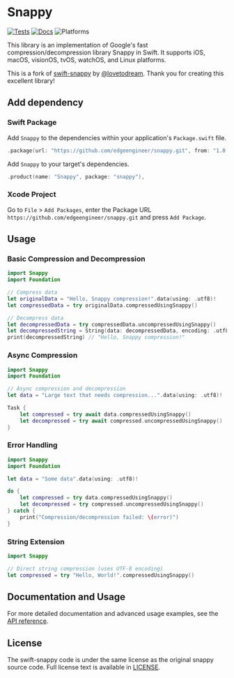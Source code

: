 # Snappy

[![Tests](https://github.com/edgeengineer/snappy/actions/workflows/tests.yml/badge.svg)](https://github.com/edgeengineer/snappy/actions/workflows/tests.yml)
[![Docs](https://github.com/edgeengineer/snappy/actions/workflows/deploy_docs.yml/badge.svg)](https://github.com/edgeengineer/snappy/actions/workflows/deploy_docs.yml)
![Platforms](https://img.shields.io/badge/platforms-iOS%20%7C%20macOS%20%7C%20visionOS%20%7C%20tvOS%20%7C%20watchOS%20%7C%20Linux-333333.svg)

This library is an implementation of Google's fast compression/decompression library Snappy in Swift. It supports iOS, macOS, visionOS, tvOS, watchOS, and Linux platforms.

This is a fork of [swift-snappy](https://github.com/lovetodream/swift-snappy) by [@lovetodream](https://github.com/lovetodream). Thank you for creating this excellent library!

## Add dependency

### Swift Package

Add `Snappy` to the dependencies within your application's `Package.swift` file.

```swift
.package(url: "https://github.com/edgeengineer/snappy.git", from: "1.0.0"),
```

Add `Snappy` to your target's dependencies.

```swift
.product(name: "Snappy", package: "snappy"),
``` 

### Xcode Project

Go to `File` > `Add Packages`, enter the Package URL `https://github.com/edgeengineer/snappy.git` and press `Add Package`.

## Usage

### Basic Compression and Decompression

```swift
import Snappy
import Foundation

// Compress data
let originalData = "Hello, Snappy compression!".data(using: .utf8)!
let compressedData = try originalData.compressedUsingSnappy()

// Decompress data
let decompressedData = try compressedData.uncompressedUsingSnappy()
let decompressedString = String(data: decompressedData, encoding: .utf8)!
print(decompressedString) // "Hello, Snappy compression!"
```

### Async Compression

```swift
import Snappy
import Foundation

// Async compression and decompression
let data = "Large text that needs compression...".data(using: .utf8)!

Task {
    let compressed = try await data.compressedUsingSnappy()
    let decompressed = try await compressed.uncompressedUsingSnappy()
}
```

### Error Handling

```swift
import Snappy
import Foundation

let data = "Some data".data(using: .utf8)!

do {
    let compressed = try data.compressedUsingSnappy()
    let decompressed = try compressed.uncompressedUsingSnappy()
} catch {
    print("Compression/decompression failed: \(error)")
}
```

### String Extension

```swift
import Snappy

// Direct string compression (uses UTF-8 encoding)
let compressed = try "Hello, World!".compressedUsingSnappy()
```

## Documentation and Usage

For more detailed documentation and advanced usage examples, see the [API reference](https://edgeengineer.github.io/snappy/documentation/snappy/).

## License

The swift-snappy code is under the same license as the original snappy source code. Full license text is available in [LICENSE](https://github.com/edgeengineer/snappy/blob/main/LICENSE).
